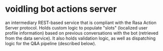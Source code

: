 # voidling bot actions server
an intermediary REST-based service that is compliant with the Rasa Action Server protocol. Holds custom logic to populate "slots" (localized user profile information) based on previous conversations with the bot (retrieved from the data service). It also holds validation logic, as well as dispatching logic for the Q&A pipeline (described below).

